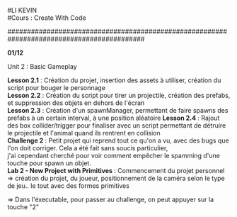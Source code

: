 ﻿#LI KEVIN   
#Cours : Create With Code  
  
###########################################################################################  
  
**01/12**

Unit 2 : Basic Gameplay  
  
**Lesson 2.1** : Création du projet, insertion des assets à utiliser, création du script pour bouger le personnage  
**Lesson 2.2** : Création du script pour tirer un projectile, création des prefabs, et suppression des objets en dehors de l'écran  
**Lesson 2.3** : Création d'un spawnManager, permettant de faire spawns des prefabs à un certain interval, à une position aléatoire
**Lesson 2.4** : Rajout des box collider/trigger pour finaliser avec un script permettant de détruire le projectile et l'animal quand ils rentrent en collision  
**Challenge 2** : Petit projet qui reprend tout ce qu'on a vu, avec des bugs que l'on doit corriger. Cela a été fait sans soucis particulier,  
j'ai cependant cherché pour voir comment empêcher le spamming d'une touche pour spawn un objet.  
**Lab 2 - New Project with Primitives** : Commencement du projet personnel => création du projet, du joueur, positionnement de la caméra selon le type de jeu.. le tout avec des formes primitives  
  
=> Dans l'éxecutable, pour passer au challenge, on peut appuyer sur la touche "2"


